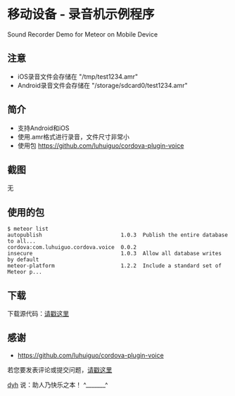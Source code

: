 # 移动设备 - 录音机示例程序

Sound Recorder Demo for Meteor on Mobile Device


## 注意

- iOS录音文件会存储在 "/tmp/test1234.amr"
- Android录音文件会存储在 "/storage/sdcard0/test1234.amr"


## 简介

- 支持Android和iOS
- 使用.amr格式进行录音，文件尺寸非常小
- 使用包 https://github.com/luhuiguo/cordova-plugin-voice


## 截图

无


## 使用的包

	$ meteor list
	autopublish                         1.0.3  Publish the entire database to all...
	cordova:com.luhuiguo.cordova.voice  0.0.2
	insecure                            1.0.3  Allow all database writes by default
	meteor-platform                     1.2.2  Include a standard set of Meteor p...


## 下载

下载源代码：[请戳这里](https://github.com/MeteorChina/MeteorDemo/archive/master.zip)


## 感谢

- https://github.com/luhuiguo/cordova-plugin-voice


若您要发表评论或提交问题，[请戳这里](https://github.com/MeteorChina/MeteorDemo/issues)

[dyh](https://github.com/dyh) 说：助人乃快乐之本！  ^_______^
